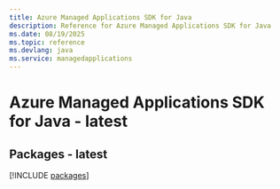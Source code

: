 ```yaml
---
title: Azure Managed Applications SDK for Java
description: Reference for Azure Managed Applications SDK for Java
ms.date: 08/19/2025
ms.topic: reference
ms.devlang: java
ms.service: managedapplications
---
```

# Azure Managed Applications SDK for Java - latest
## Packages - latest
[!INCLUDE [packages](managed-applications-index.md)]